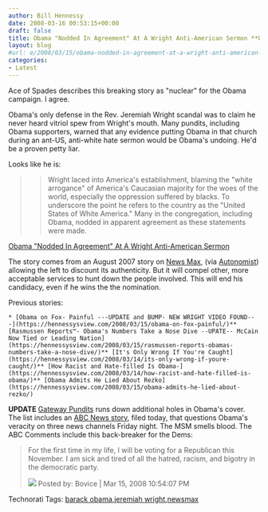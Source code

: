 ```yaml
---
author: Bill Hennessy
date: 2008-03-16 00:53:15+00:00
draft: false
title: Obama "Nodded In Agreement" At A Wright Anti-American Sermon **UPDATE**
layout: blog
#url: e/2008/03/15/obama-nodded-in-agreement-at-a-wright-anti-american-sermon/
categories:
- Latest
---
```


Ace of Spades describes this breaking story as "nuclear" for the Obama campaign. I agree.

 

Obama's only defense in the Rev. Jeremiah Wright scandal was to claim he never heard vitriol spew from Wright's mouth. Many pundits, including Obama supporters, warned that any evidence putting Obama in that church during an ant-US, anti-white hate sermon would be Obama's undoing. He'd be a proven petty liar.

 

Looks like he is: 

 

>   
> 
> > Wright laced into America's establishment, blaming the "white arrogance" of America's Caucasian majority for the woes of the world, especially the oppression suffered by blacks. To underscore the point he refers to the country as the "United States of White America." Many in the congregation, including Obama, nodded in apparent agreement as these statements were made.
> 
> 

 

[Obama "Nodded In Agreement" At A Wright Anti-American Sermon](https://minx.cc/?post=257845)

 

 

The story comes from an August 2007 story on [News Max,](https://archive.newsmax.com/archives/articles/2007/8/8/194812.shtml?s=lh) (via [Autonomist](https://antiprotester.blogspot.com/2008/03/barack-obama-agrees-with-reverend.html)) allowing the left to discount its authenticity. But it will compel other, more acceptable services to hunt down the people involved. This will end his candidacy, even if he wins the the nomination.

 

Previous stories:

 

    * [Obama on Fox- Painful ---UPDATE and BUMP- NEW WRIGHT VIDEO FOUND---](https://hennessysview.com/2008/03/15/obama-on-fox-painful/)** [Rasmussen Reports™- Obama's Numbers Take a Nose Dive --UPATE-- McCain Now Tied or Leading Nation](https://hennessysview.com/2008/03/15/rasmussen-reports-obamas-numbers-take-a-nose-dive/)** [It's Only Wrong If You're Caught](https://hennessysview.com/2008/03/14/its-only-wrong-if-youre-caught/)** [How Racist and Hate-filled Is Obama-](https://hennessysview.com/2008/03/14/how-racist-and-hate-filled-is-obama/)** [Obama Admits He Lied About Rezko](https://hennessysview.com/2008/03/15/obama-admits-he-lied-about-rezko/)  

**UPDATE** [Gateway Pundits](https://gatewaypundit.blogspot.com/2008/03/busted-obama-knew-about-wrongness-of.html) runs down additional holes in Obama's cover. The list includes an [ABC News story](https://blogs.abcnews.com/politicalpunch/2008/03/just-what-did-o.html), filed today, that questions Obama's veracity on three news channels Friday night. The MSM smells blood. The ABC Comments include this back-breaker for the Dems:

 

>   
> 
> For the first time in my life, I will be voting for a Republican this November. I am sick and tired of all the hatred, racism, and bigotry in the democratic party. 
> 
>    
> 
> ![](https://a.abcnews.com/assets/images/corner-bot_left.gif)
Posted by: Bovice | Mar 15, 2008 10:54:07 PM
> 
> 

 

Technorati Tags: [barack obama](https://technorati.com/tags/barack%20obama),[jeremiah wright](https://technorati.com/tags/jeremiah%20wright),[newsmax](https://technorati.com/tags/newsmax)
